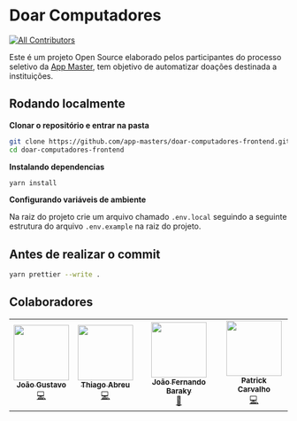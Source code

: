 # Doar Computadores

<!-- ALL-CONTRIBUTORS-BADGE:START - Do not remove or modify this section -->

[![All Contributors](https://img.shields.io/badge/all_contributors-4-orange.svg?style=flat-square)](#contributors-)

<!-- ALL-CONTRIBUTORS-BADGE:END -->

Este é um projeto Open Source elaborado pelos participantes do processo seletivo da
[App Master](https://www.appmasters.io), tem objetivo de automatizar doações destinada a
instituições.

## Rodando localmente

**Clonar o repositório e entrar na pasta**

```bash
git clone https://github.com/app-masters/doar-computadores-frontend.git
cd doar-computadores-frontend
```

**Instalando dependencias**

```bash
yarn install
```

**Configurando variáveis de ambiente**

Na raiz do projeto crie um arquivo chamado `.env.local` seguindo a seguinte estrutura do arquivo
`.env.example` na raiz do projeto.

## Antes de realizar o commit

```bash
yarn prettier --write .
```

## Colaboradores

<!-- ALL-CONTRIBUTORS-LIST:START - Do not remove or modify this section -->
<!-- prettier-ignore-start -->
<!-- markdownlint-disable -->
<table>
  <tr>
    <td align="center"><a href="https://joaosilva-web.github.io/sitePessoal/index.html"><img src="https://avatars.githubusercontent.com/u/71562367?v=4?s=100" width="100px;" alt=""/><br /><sub><b>João Gustavo</b></sub></a><br /><a href="https://github.com/App Masters/doar-computadores-frontend/commits?author=joaosilva-web" title="Code">💻</a></td>
    <td align="center"><a href="https://www.linkedin.com/in/thiago-abreu-8556861b5/"><img src="https://avatars.githubusercontent.com/u/54290435?v=4?s=100" width="100px;" alt=""/><br /><sub><b>Thiago Abreu</b></sub></a><br /><a href="https://github.com/App Masters/doar-computadores-frontend/commits?author=abreuthrj" title="Code">💻</a></td>
    <td align="center"><a href="https://github.com/jfbaraky"><img src="https://avatars.githubusercontent.com/u/20716607?v=4?s=100" width="100px;" alt=""/><br /><sub><b>João Fernando Baraky</b></sub></a><br /><a href="#ideas-jfbaraky" title="Ideas, Planning, & Feedback">🤔</a></td>
    <td align="center"><a href="https://github.com/Patrick448"><img src="https://avatars.githubusercontent.com/u/48632357?v=4?s=100" width="100px;" alt=""/><br /><sub><b>Patrick Carvalho</b></sub></a><br /><a href="https://github.com/App Masters/doar-computadores-frontend/commits?author=Patrick448" title="Code">💻</a></td>
  </tr>
</table>

<!-- markdownlint-restore -->
<!-- prettier-ignore-end -->

<!-- ALL-CONTRIBUTORS-LIST:END -->
